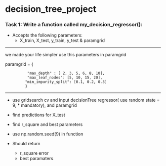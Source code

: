 # decision_tree_project

### Task 1: Write a function called my_decision_regressor():

- Accepts the following parameters:
    * X_train, X_test, y_train, y_test & paramgrid
***
we made your life simpler use this parameters in paramgrid

paramgrid  =   {

              "max_depth" : [ 2, 3, 5, 6, 8, 10],
              "max_leaf_nodes": [5, 10, 15, 20], 
             "min_impurity_split": [0.1, 0.2, 0.3]
             }
 ***
- use gridsearch cv and input decisionTree regressor( use random state = 9, * mandatory), and paramgrid
- find predictions for X_test
- find r_square and best parameters
- use np.random.seed(9) in function


- Should return
    * r_square error
    * best paramaters